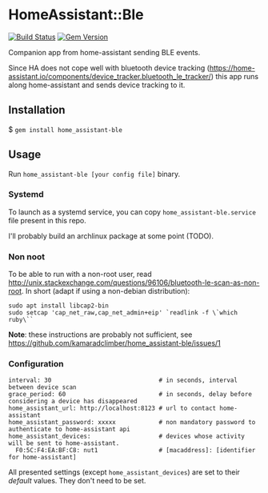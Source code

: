 # HomeAssistant::Ble

[![Build Status](https://travis-ci.org/kamaradclimber/home_assistant-ble.svg?branch=master)](https://travis-ci.org/kamaradclimber/home_assistant-ble)
[![Gem Version](https://badge.fury.io/rb/home_assistant-ble.svg)](https://badge.fury.io/rb/home_assistant-ble)

Companion app from home-assistant sending BLE events.

Since HA does not cope well with bluetooth device tracking (https://home-assistant.io/components/device_tracker.bluetooth_le_tracker/) this app runs along home-assistant and sends device tracking to it.

## Installation


$ `gem install home_assistant-ble`

## Usage

Run `home_assistant-ble [your config file]` binary.

### Systemd

To launch as a systemd service, you can copy `home_assistant-ble.service` file present in this repo.

I'll probably build an archlinux package at some point (TODO).


### Non noot
To be able to run with a non-root user, read http://unix.stackexchange.com/questions/96106/bluetooth-le-scan-as-non-root. In short (adapt if using a non-debian distribution):

```
sudo apt install libcap2-bin
sudo setcap 'cap_net_raw,cap_net_admin+eip' `readlink -f \`which ruby\``
```
**Note**: these instructions are probably not sufficient, see https://github.com/kamaradclimber/home_assistant-ble/issues/1

### Configuration

```
interval: 30                              # in seconds, interval between device scan
grace_period: 60                          # in seconds, delay before considering a device has disappeared
home_assistant_url: http://localhost:8123 # url to contact home-assistant
home_assistant_password: xxxxx            # non mandatory password to authenticate to home-assistant api
home_assistant_devices:                   # devices whose activity will be sent to home-assistant.
  F0:5C:F4:EA:BF:C8: nut1                 # [macaddress]: [identifier for home-assistant]
```

All presented settings (except `home_assistant_devices`) are set to their _default_  values. They don't need to be set.
